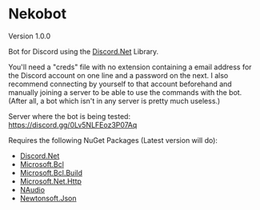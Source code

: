 # Nekobot
Version 1.0.0

Bot for Discord using the [Discord.Net](https://github.com/RogueException/Discord.Net) Library.

You'll need a "creds" file with no extension containing a email address for the Discord account on one line and a password on the next. I also recommend connecting by yourself to that account beforehand and manually joining a server to be able to use the commands with the bot. (After all, a bot which isn't in any server is pretty much useless.)

Server where the bot is being tested: https://discord.gg/0Lv5NLFEoz3P07Aq

Requires the following NuGet Packages (Latest version will do):
- [Discord.Net](https://www.nuget.org/packages/Discord.Net/)
- [Microsoft.Bcl](https://www.nuget.org/packages/Microsoft.Bcl)
- [Microsoft.Bcl.Build](https://www.nuget.org/packages/Microsoft.Bcl.Build)
- [Microsoft.Net.Http](https://www.nuget.org/packages/Microsoft.Net.Http/)
- [NAudio](https://www.nuget.org/packages/NAudio)
- [Newtonsoft.Json](https://www.nuget.org/packages/Newtonsoft.Json)
